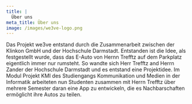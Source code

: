 ```yaml
---
title: |
  Über uns
meta_title: Über uns
image: /images/we3ve-logo.png
---
```


Das Projekt we3ve entstand durch die Zusammenarbeit zwischen der Klinkon GmbH und der Hochschule Darmstadt. Entstanden ist die Idee, als festgestellt wurde, dass das E-Auto von Hernn Trefftz auf dem Parkplatz eigentlich immer nur rumsteht. So wandte sich Herr Trefftz and Herrn Zander der Hochschule Darmstadt und es entstand eine Projektidee. Im Modul Projekt KMI des Studiengangs Kommunikation und Medien in der Informatik arbeiteten nun Studenten zusammen mit Herrn Trefftz über mehrere Semester daran eine App zu entwickeln, die es Nachbarschaften ermöglicht ihre Autos zu teilen.
